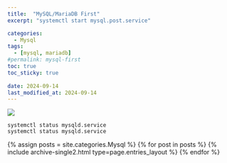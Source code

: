 ```yaml
---
title:  "MySQL/MariaDB First"
excerpt: "systemctl start mysql.post.service"

categories:
  - Mysql
tags:
  - [mysql, mariadb]
#permalink: mysql-first
toc: true
toc_sticky: true
 
date: 2024-09-14
last_modified_at: 2024-09-14
---
```

![](mysql/2024-09-13-mysql-first/2024-09-13-20-00-39.png)

```
systemctl status mysqld.service
systemctl status mysqld.service
```

{% assign posts = site.categories.Mysql %}
{% for post in posts %} {% include archive-single2.html type=page.entries_layout %} {% endfor %}